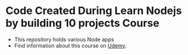 Code Created During Learn Nodejs by building 10 projects Course
=====================

* This repository holds various Node apps
* Find information about this course on [Udemy](https://www.udemy.com/learn-nodejs-by-building-10-projects/).
